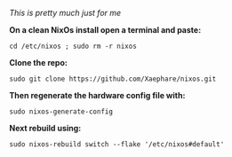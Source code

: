 _This is pretty much just for me_

__On a clean NixOs install open a terminal and paste:__  
```
cd /etc/nixos ; sudo rm -r nixos
```
__Clone the repo:__  
```
sudo git clone https://github.com/Xaephare/nixos.git
```
__Then regenerate the hardware config file with:__  
```
sudo nixos-generate-config
```
__Next rebuild using:__  
```
sudo nixos-rebuild switch --flake '/etc/nixos#default'
```

